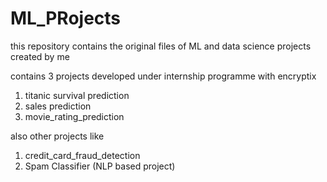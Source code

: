 # ML_PRojects
this repository contains the original files of ML and data science projects created by me 

contains 3 projects developed under internship programme with encryptix 
1) titanic survival prediction
2) sales prediction
3) movie_rating_prediction

also other projects like 
1) credit_card_fraud_detection
2) Spam Classifier (NLP based project)

